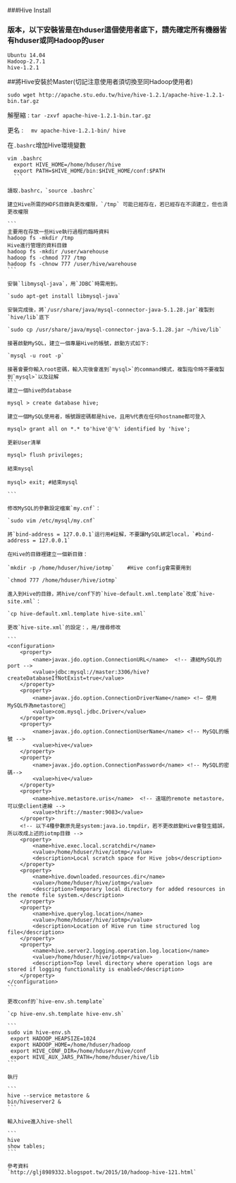 ###Hive Install

### 版本，以下安裝皆是在hduser這個使用者底下，請先確定所有機器皆有hduser或同Hadoop的user

```
Ubuntu 14.04
Hadoop-2.7.1
hive-1.2.1
```

##將Hive安裝於Master(切記注意使用者須切換至同Hadoop使用者)

`sudo wget http://apache.stu.edu.tw/hive/hive-1.2.1/apache-hive-1.2.1-bin.tar.gz`

解壓縮 : `tar -zxvf apache-hive-1.2.1-bin.tar.gz`

更名 : 　`mv apache-hive-1.2.1-bin/ hive`

在`.bashrc`增加Hive環境變數

````
vim .bashrc
  export HIVE_HOME=/home/hduser/hive
  export PATH=$HIVE_HOME/bin:$HIVE_HOME/conf:$PATH
  ```

讀取.bashrc，`source .bashrc`

建立Hive所需的HDFS目錄與更改權限，`/tmp` 可能已經存在，若已經存在不須建立，但也須更改權限

```
主要用在存放一些Hive執行過程的臨時資料
hadoop fs -mkdir /tmp 
Hive進行管理的資料目錄
hadoop fs -mkdir /user/warehouse
hadoop fs -chmod 777 /tmp
hadoop fs -chnow 777 /user/hive/warehouse
```

安裝`libmysql-java`，用`JDBC`時需用到。

`sudo apt-get install libmysql-java`

安裝完成後，將`/usr/share/java/mysql-connector-java-5.1.28.jar`複製到`hive/lib`底下

`sudo cp /usr/share/java/mysql-connector-java-5.1.28.jar ~/hive/lib`

接著啟動MySQL，建立一個專屬Hive的帳號，啟動方式如下:

`mysql -u root -p`

接著會要你輸入root密碼，輸入完後會進到`mysql>`的command模式，複製指令時不要複製到`mysql>`以及註解
```
建立一個hive的database

mysql > create database hive; 

建立一個MySQL使用者，帳號跟密碼都是hive，且用%代表在任何hostname都可登入

mysql> grant all on *.* to'hive'@'%' identified by 'hive';    

更新User清單

mysql> flush privileges; 

結束mysql

mysql> exit; #結束mysql

```

修改MySQL的參數設定檔案`my.cnf`：

`sudo vim /etc/mysql/my.cnf`

將`bind-address = 127.0.0.1`這行用#註解，不要讓MySQL綁定local，`#bind-address = 127.0.0.1`

在Hive的目錄裡建立一個新目錄：

`mkdir -p /home/hduser/hive/iotmp`    #Hive config會需要用到

`chmod 777 /home/hduser/hive/iotmp`

進入到Hive的目錄，將hive/conf下的`hive-default.xml.template`改成`hive-site.xml`： 

`cp hive-default.xml.template hive-site.xml`

更改`hive-site.xml`的設定：，用/搜尋修改

```
<configuration>
    <property>
        <name>javax.jdo.option.ConnectionURL</name>  <!-- 連結MySQL的port -->
        <value>jdbc:mysql://master:3306/hive?createDatabaseIfNotExist=true</value>
    </property>
    <property>
        <name>javax.jdo.option.ConnectionDriverName</name> <!– 使用MySQL作為metastore
        <value>com.mysql.jdbc.Driver</value>
    </property>
    <property>
        <name>javax.jdo.option.ConnectionUserName</name> <!-- MySQL的帳號 -->
        <value>hive</value>
    </property>
    <property>
        <name>javax.jdo.option.ConnectionPassword</name> <!-- MySQL的密碼-->
        <value>hive</value>
    </property>
    <property>
        <name>hive.metastore.uris</name>  <!-- 遠端的remote metastore，可以使client連線 -->
        <value>thrift://master:9083</value> 
    </property>
    <!-- 以下4種參數原先是system:java.io.tmpdir，若不更改啟動Hive會發生錯誤，所以改成上述的iotmp目錄 -->
    <property>
        <name>hive.exec.local.scratchdir</name>
        <value>/home/hduser/hive/iotmp</value>
        <description>Local scratch space for Hive jobs</description>
    </property>
    <property>
        <name>hive.downloaded.resources.dir</name>
        <value>/home/hduser/hive/iotmp</value>
        <description>Temporary local directory for added resources in the remote file system.</description>
    </property>
    <property>
        <name>hive.querylog.location</name>
        <value>/home/hduser/hive/iotmp</value>
        <description>Location of Hive run time structured log file</description>
    </property>
    <property>
        <name>hive.server2.logging.operation.log.location</name>
        <value>/home/hduser/hive/iotmp</value>
        <description>Top level directory where operation logs are stored if logging functionality is enabled</description>
    </property>
</configuration>
```

更改conf的`hive-env.sh.template`

`cp hive-env.sh.template hive-env.sh`

```
sudo vim hive-env.sh
 export HADOOP_HEAPSIZE=1024
 export HADOOP_HOME=/home/hduser/hadoop
 export HIVE_CONF_DIR=/home/hduser/hive/conf
 export HIVE_AUX_JARS_PATH=/home/hduser/hive/lib
```

執行

```
hive --service metastore &
bin/hiveserver2 &
```

輸入hive進入hive-shell

```
hive
show tables;
```

參考資料
`http://glj8989332.blogspot.tw/2015/10/hadoop-hive-121.html`




